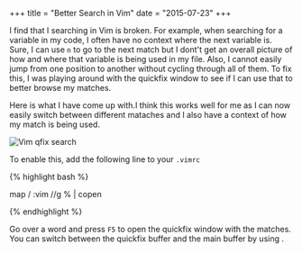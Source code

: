 +++
title = "Better Search in Vim"
date = "2015-07-23"
+++

I find that I searching in Vim is broken. For example, when searching for a variable in my code, I often have no context
where the next variable is. Sure, I can use `n` to go to the next match but I dont't get an overall picture of how and 
where that variable is being used in my file. Also, I cannot easily jump from one position to another without cycling 
through all of them. To fix this, I was playing around with the quickfix window to see if I can use that to better 
browse my matches. 

Here is what I have come up with.I think this works well for me as I can now easily switch between different 
mataches and I also have a context of how my match is being used.  


![Vim qfix search](https://www.dropbox.com/s/b879oj9m2khcep8/vim-qfix-search.png?raw=1 "Vim qfix search")

To enable this, add the following line to your `.vimrc`

{% highlight bash %}

map <F5> /<C-r><C-w> <CR> :vim /<C-r><C-w>/g % \| copen <CR>

{% endhighlight %}

Go over a word and press `F5` to open the quickfix window with the matches.
You can switch between the quickfix buffer and the main buffer by using
<Ctrl-w><w>. 





